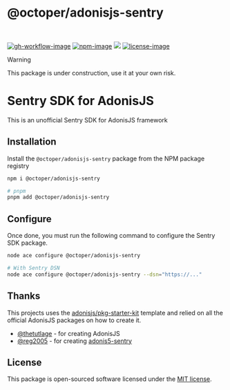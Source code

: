 # @octoper/adonisjs-sentry

<br />

[![gh-workflow-image]][gh-workflow-url] [![npm-image]][npm-url] ![][typescript-image] [![license-image]][license-url]

> [!WARNING]
> This package is under construction, use it at your own risk.

# Sentry SDK for AdonisJS
This is an unofficial Sentry SDK for AdonisJS framework

## Installation
Install the `@octoper/adonisjs-sentry` package from the NPM package registry
```bash
npm i @octoper/adonisjs-sentry

# pnpm
pnpm add @octoper/adonisjs-sentry
```

## Configure
Once done, you must run the following command to configure the Sentry SDK package.

```bash
node ace configure @octoper/adonisjs-sentry

# With Sentry DSN
node ace configure @octoper/adonisjs-sentry --dsn="https://..."
```

## Thanks
This projects uses the [adonisjs/pkg-starter-kit](https://github.com/adonisjs/pkg-starter-kit) template and relied on all the official AdonisJS packages on how to create it.

- [@thetutlage](https://github.com/thetutlage) - for creating AdonisJS
- [@reg2005](https://github.com/reg2005/adonis5-sentry) - for creating [adonis5-sentry](https://github.com/reg2005/adonis5-sentry)

## License
This package is open-sourced software licensed under the [MIT license](LICENSE.md).

[gh-workflow-image]: https://img.shields.io/github/actions/workflow/status/octoper/adonisjs-sentry/test.yml?style=for-the-badge
[gh-workflow-url]: https://github.com/octoper/adonisjs-sentry/actions/workflows/test.yml "Github action"

[npm-image]: https://img.shields.io/npm/v/@octoper/adonisjs-sentry/latest.svg?style=for-the-badge&logo=npm
[npm-url]: https://www.npmjs.com/package/@octoper/adonisjs-sentry/v/latest "npm"

[typescript-image]: https://img.shields.io/badge/Typescript-294E80.svg?style=for-the-badge&logo=typescript

[license-url]: LICENSE.md
[license-image]: https://img.shields.io/github/license/octoper/adonisjs-sentry?style=for-the-badge
